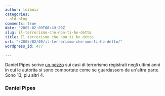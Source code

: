 ```yaml
---
author: leibniz
categories:
- old-blog
comments: true
date: '2005-02-09T08:49:29Z'
slug: il-terrorismo-che-non-ti-ho-detto
title: Il terrorismo che non ti ho detto
url: "/2005/02/09/il-terrorismo-che-non-ti-ho-detto/"
wordpress_id: 477

---
```

Daniel Pipes scrive [un pezzo](https://www.danielpipes.org/blog/403)
sui casi di terrorismo registrati negli ultimi anni in cui le autorita
si sono comportate come se guardassero da un'altra parte. Sono 13, piu
altri 4.




### Daniel Pipes
